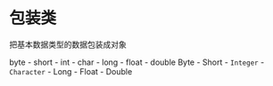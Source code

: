 # 包装类

把基本数据类型的数据包装成对象

byte - short -    int    -    char     - long - float - double
Byte - Short - `Integer` - `Character` - Long - Float - Double
